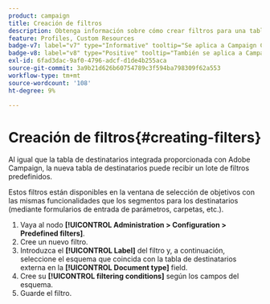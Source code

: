 ```yaml
---
product: campaign
title: Creación de filtros
description: Obtenga información sobre cómo crear filtros para una tabla personalizada
feature: Profiles, Custom Resources
badge-v7: label="v7" type="Informative" tooltip="Se aplica a Campaign Classic v7"
badge-v8: label="v8" type="Positive" tooltip="También se aplica a Campaign v8"
exl-id: 6fad3dac-9af0-4796-adcf-d1de4b255aca
source-git-commit: 3a9b21d626b60754789c3f594ba798309f62a553
workflow-type: tm+mt
source-wordcount: '108'
ht-degree: 9%

---
```


# Creación de filtros{#creating-filters}



Al igual que la tabla de destinatarios integrada proporcionada con Adobe Campaign, la nueva tabla de destinatarios puede recibir un lote de filtros predefinidos.

Estos filtros están disponibles en la ventana de selección de objetivos con las mismas funcionalidades que los segmentos para los destinatarios (mediante formularios de entrada de parámetros, carpetas, etc.).

1. Vaya al nodo **[!UICONTROL Administration > Configuration > Predefined filters]**.
1. Cree un nuevo filtro.
1. Introduzca el **[!UICONTROL Label]** del filtro y, a continuación, seleccione el esquema que coincida con la tabla de destinatarios externa en la **[!UICONTROL Document type]** field.
1. Cree su **[!UICONTROL filtering conditions]** según los campos del esquema.
1. Guarde el filtro.
